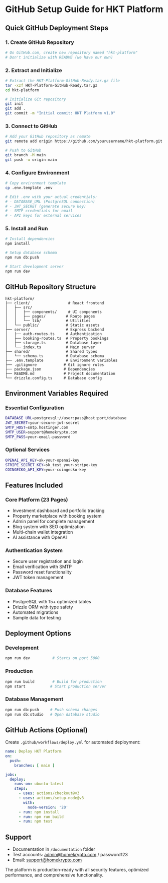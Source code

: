 # GitHub Setup Guide for HKT Platform

## Quick GitHub Deployment Steps

### 1. Create GitHub Repository
```bash
# On GitHub.com, create new repository named "hkt-platform"
# Don't initialize with README (we have our own)
```

### 2. Extract and Initialize
```bash
# Extract the HKT-Platform-GitHub-Ready.tar.gz file
tar -xzf HKT-Platform-GitHub-Ready.tar.gz
cd hkt-platform

# Initialize Git repository
git init
git add .
git commit -m "Initial commit: HKT Platform v1.0"
```

### 3. Connect to GitHub
```bash
# Add your GitHub repository as remote
git remote add origin https://github.com/yourusername/hkt-platform.git

# Push to GitHub
git branch -M main
git push -u origin main
```

### 4. Configure Environment
```bash
# Copy environment template
cp .env.template .env

# Edit .env with your actual credentials:
# - DATABASE_URL (PostgreSQL connection)
# - JWT_SECRET (generate secure key)
# - SMTP credentials for email
# - API keys for external services
```

### 5. Install and Run
```bash
# Install dependencies
npm install

# Setup database schema
npm run db:push

# Start development server
npm run dev
```

## GitHub Repository Structure

```
hkt-platform/
├── client/                 # React frontend
│   ├── src/
│   │   ├── components/     # UI components
│   │   ├── pages/         # Route pages
│   │   └── lib/           # Utilities
│   └── public/            # Static assets
├── server/                # Express backend
│   ├── auth-routes.ts     # Authentication
│   ├── booking-routes.ts  # Property bookings
│   ├── storage.ts         # Database layer
│   └── index.ts           # Main server
├── shared/                # Shared types
│   └── schema.ts          # Database schema
├── .env.template          # Environment variables
├── .gitignore            # Git ignore rules
├── package.json          # Dependencies
├── README.md             # Project documentation
└── drizzle.config.ts     # Database config
```

## Environment Variables Required

### Essential Configuration
```bash
DATABASE_URL=postgresql://user:pass@host:port/database
JWT_SECRET=your-secure-jwt-secret
SMTP_HOST=smtp.hostinger.com
SMTP_USER=support@homekrypto.com
SMTP_PASS=your-email-password
```

### Optional Services
```bash
OPENAI_API_KEY=sk-your-openai-key
STRIPE_SECRET_KEY=sk_test_your-stripe-key
COINGECKO_API_KEY=your-coingecko-key
```

## Features Included

### Core Platform (23 Pages)
- Investment dashboard and portfolio tracking
- Property marketplace with booking system
- Admin panel for complete management
- Blog system with SEO optimization
- Multi-chain wallet integration
- AI assistance with OpenAI

### Authentication System
- Secure user registration and login
- Email verification with SMTP
- Password reset functionality
- JWT token management

### Database Features
- PostgreSQL with 15+ optimized tables
- Drizzle ORM with type safety
- Automated migrations
- Sample data for testing

## Deployment Options

### Development
```bash
npm run dev          # Starts on port 5000
```

### Production
```bash
npm run build        # Build for production
npm start           # Start production server
```

### Database Management
```bash
npm run db:push     # Push schema changes
npm run db:studio   # Open database studio
```

## GitHub Actions (Optional)

Create `.github/workflows/deploy.yml` for automated deployment:

```yaml
name: Deploy HKT Platform
on:
  push:
    branches: [ main ]

jobs:
  deploy:
    runs-on: ubuntu-latest
    steps:
      - uses: actions/checkout@v3
      - uses: actions/setup-node@v3
        with:
          node-version: '20'
      - run: npm install
      - run: npm run build
      - run: npm test
```

## Support

- Documentation in `/documentation` folder
- Test accounts: admin@homekrypto.com / password123
- Email: support@homekrypto.com

The platform is production-ready with all security features, optimized performance, and comprehensive functionality.